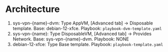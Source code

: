 Architecture
============

1. sys-vpn-{name}-dvm: Type AppVM, [Advanced tab] -> Disposable template. Base: debian-12-xfce. Playbook: `playbook-dvm-template.yaml`
2. sys-vpn-{name}: Type DisposableVM, [Advanced tab] -> Provides Network. Base: sys-vpn-{name}-dvm. Playbook: NONE
3. debian-12-xfce: Type Base template. Playbook: `playbook-template.yaml`
